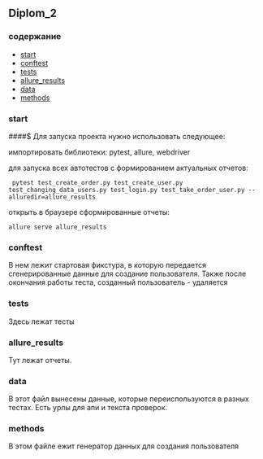 ## Diplom_2


### содержание

- [start](#)
- [conftest](#conftest)
- [tests](#tests)
- [allure_results](#allure_results)
- [data](#data)
- [methods](#methods)

### start

####$ Для запуска проекта нужно использовать следующее:

импортировать библиотеки:
pytest, allure, webdriver


для запуска всех автотестов с формированием актуальных отчетов:
```
 pytest test_create_order.py test_create_user.py test_changing_data_users.py test_login.py test_take_order_user.py --alluredir=allure_results
```

открыть в браузере сформированные отчеты:

```
allure serve allure_results 
```


### conftest
В нем лежит стартовая фикстура, в которую передается сгенерированные данные для создание пользователя.
Также после окончания работы теста, созданный пользователь - удаляется 


### tests
Здесь лежат тесты


### allure_results
Тут лежат отчеты. 

###  data
В этот файл вынесены данные, которые переиспользуются в разных тестах.
Есть урлы для апи и текста проверок.


### methods
В этом файле ежит генератор данных для создания пользователя